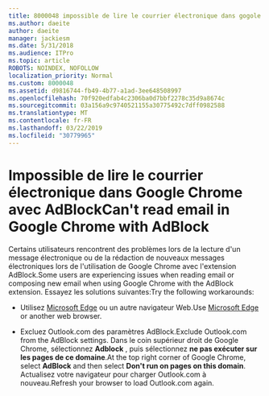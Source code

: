 ```yaml
---
title: 8000048 impossible de lire le courrier électronique dans gogole chrome avec Adblock
ms.author: daeite
author: daeite
manager: jackiesm
ms.date: 5/31/2018
ms.audience: ITPro
ms.topic: article
ROBOTS: NOINDEX, NOFOLLOW
localization_priority: Normal
ms.custom: 8000048
ms.assetid: d9816744-fb49-4b77-a1ad-3ee648508997
ms.openlocfilehash: 70f920edfab4c2306ba0d7bbf2278c35d9a8674c
ms.sourcegitcommit: 03a156a9c9740521155a30775492c7dff0982588
ms.translationtype: MT
ms.contentlocale: fr-FR
ms.lasthandoff: 03/22/2019
ms.locfileid: "30779965"
---
```

# <a name="cant-read-email-in-google-chrome-with-adblock"></a><span data-ttu-id="811e0-102">Impossible de lire le courrier électronique dans Google Chrome avec AdBlock</span><span class="sxs-lookup"><span data-stu-id="811e0-102">Can't read email in Google Chrome with AdBlock</span></span>

<span data-ttu-id="811e0-103">Certains utilisateurs rencontrent des problèmes lors de la lecture d'un message électronique ou de la rédaction de nouveaux messages électroniques lors de l'utilisation de Google Chrome avec l'extension AdBlock.</span><span class="sxs-lookup"><span data-stu-id="811e0-103">Some users are experiencing issues when reading email or composing new email when using Google Chrome with the AdBlock extension.</span></span> <span data-ttu-id="811e0-104">Essayez les solutions suivantes:</span><span class="sxs-lookup"><span data-stu-id="811e0-104">Try the following workarounds:</span></span>
  
- <span data-ttu-id="811e0-105">Utilisez [Microsoft Edge](https://go.microsoft.com/fwlink/p/?linkid=2001503&amp;clcid=0x409) ou un autre navigateur Web.</span><span class="sxs-lookup"><span data-stu-id="811e0-105">Use [Microsoft Edge](https://go.microsoft.com/fwlink/p/?linkid=2001503&amp;clcid=0x409) or another web browser.</span></span> 
    
- <span data-ttu-id="811e0-106">Excluez Outlook.com des paramètres AdBlock.</span><span class="sxs-lookup"><span data-stu-id="811e0-106">Exclude Outlook.com from the AdBlock settings.</span></span> <span data-ttu-id="811e0-107">Dans le coin supérieur droit de Google Chrome, sélectionnez **Adblock** , puis sélectionnez **ne pas exécuter sur les pages de ce domaine**.</span><span class="sxs-lookup"><span data-stu-id="811e0-107">At the top right corner of Google Chrome, select **AdBlock** and then select **Don't run on pages on this domain**.</span></span> <span data-ttu-id="811e0-108">Actualisez votre navigateur pour charger Outlook.com à nouveau.</span><span class="sxs-lookup"><span data-stu-id="811e0-108">Refresh your browser to load Outlook.com again.</span></span> 
    

